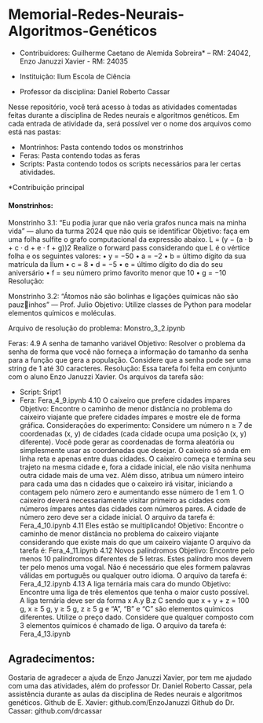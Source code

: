 # Memorial-Redes-Neurais-Algoritmos-Genéticos
* Contribuidores: Guilherme Caetano de Alemida Sobreira* – RM: 24042, Enzo Januzzi Xavier - RM: 24035

* Instituição: Ilum Escola de Ciência
  
* Professor da disciplina: Daniel Roberto Cassar

Nesse repositório, você terá acesso à todas as atividades comentadas feitas durante a disciplina de Redes neurais e algoritmos genéticos. Em cada entrada de atividade da, será possível ver o nome dos arquivos como está nas pastas:

* Montrinhos: Pasta contendo todos os monstrinhos
* Feras: Pasta contendo todas as feras
* Scripts: Pasta contendo todos os scripts necessários para ler certas atividades.
  
*Contribuição principal

#### Monstrinhos:
Monstrinho 3.1: “Eu podia jurar que não veria grafos nunca mais na minha vida” — aluno da turma 2024 que não quis se identificar 
Objetivo: faça em uma folha sulfite o grafo computacional da expressão abaixo.
 L = (y − (a · b + c · d + e · f + g))2 
Realize o forward pass considerando que L é o vértice folha e os seguintes valores:
• y = −50 
• a = −2 
• b = último dígito da sua matrícula da Ilum 
• c = 8 
• d = −5 
• e = último dígito do dia do seu aniversário 
• f = seu número primo favorito menor que 10 
• g = −10
Resolução:

Monstrinho 3.2: “Átomos não são bolinhas e ligações químicas não são pauzinhos” — Prof. Julio
Objetivo: Utilize classes de Python para modelar elementos químicos e moléculas.

Arquivo de resolução do problema: Monstro_3_2.ipynb


Feras:
4.9 A senha de tamanho variável 
Objetivo: Resolver o problema da senha de forma que você não forneça a informação do tamanho da senha para a função que gera a população. Considere que a senha pode ser uma string de 1 até 30 caracteres.
Resolução: Essa tarefa foi feita em conjunto com o aluno Enzo Januzzi Xavier. Os arquivos da tarefa são:
* Script: Sript1
* Fera: Fera_4_9.ipynb
4.10 O caixeiro que prefere cidades ímpares 
Objetivo: Encontre o caminho de menor distância no problema do caixeiro viajante que prefere cidades ímpares e mostre ele de forma gráfica. Considerações do experimento: Considere um número n ≥ 7 de coordenadas (x, y) de cidades (cada cidade ocupa uma posição (x, y) diferente). Você pode gerar as coordenadas de forma aleatória ou simplesmente usar as coordenadas que desejar. O caixeiro só anda em linha reta e apenas entre duas cidades. O caixeiro começa e termina seu trajeto na mesma cidade e, fora a cidade inicial, ele não visita nenhuma outra cidade mais de uma vez. Além disso, atribua um número inteiro para cada uma das n cidades que o caixeiro irá visitar, iniciando a contagem pelo número zero e aumentando esse número de 1 em 1. O caixeiro deverá necessariamente visitar primeiro as cidades com números ímpares antes das cidades com números pares. A cidade de número zero deve ser a cidade inicial.
O arquivo da tarefa é: Fera_4_10.ipynb
4.11 Eles estão se multiplicando!
Objetivo: Encontre o caminho de menor distância no problema do caixeiro viajante considerando que existe mais do que um caixeiro viajante
O arquivo da tarefa é: Fera_4_11.ipynb
4.12 Novos palíndromos 
Objetivo: Encontre pelo menos 10 palíndromos diferentes de 5 letras. Estes palíndro mos devem ter pelo menos uma vogal. Não é necessário que eles formem palavras válidas em português ou qualquer outro idioma.
O arquivo da tarefa é: Fera_4_12.ipynb
4.13 A liga ternária mais cara do mundo 
Objetivo: Encontre uma liga de três elementos que tenha o maior custo possível. A liga ternária deve ser da forma x A.y B.z C sendo que x + y + z = 100 g, x ≥ 5 g, y ≥ 5 g, z ≥ 5 g e “A”, “B” e “C” são elementos químicos diferentes. Utilize o preço dado. Considere que qualquer composto com 3 elementos químicos é chamado de liga.
O arquivo da tarefa é: Fera_4_13.ipynb

## Agradecimentos:
Gostaria de agradecer a ajuda de Enzo Januzzi Xavier, por tem me ajudado com uma das atividades, além do professor Dr. Daniel Roberto Cassar, pela assistência durante as aulas da disciplina de Redes neurais e algoritmos genéticos.
Github de E. Xavier: github.com/EnzoJanuzzi
Github do Dr. Cassar: github.com/drcassar

